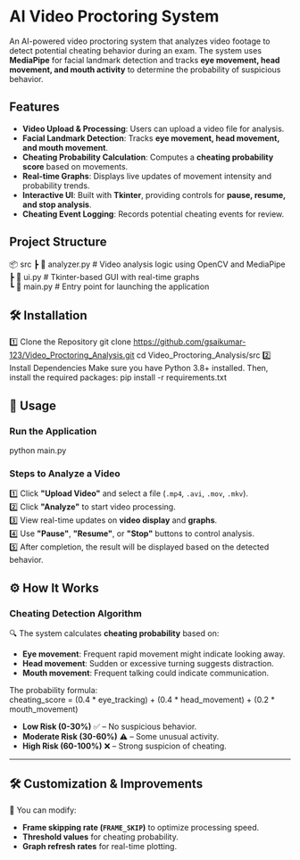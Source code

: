 # **AI Video Proctoring System**  

An AI-powered video proctoring system that analyzes video footage to detect potential cheating behavior during an exam. The system uses **MediaPipe** for facial landmark detection and tracks **eye movement, head movement, and mouth activity** to determine the probability of suspicious behavior.  

## **Features**  
- **Video Upload & Processing**: Users can upload a video file for analysis.  
- **Facial Landmark Detection**: Tracks **eye movement, head movement, and mouth movement**.  
- **Cheating Probability Calculation**: Computes a **cheating probability score** based on movements.  
- **Real-time Graphs**: Displays live updates of movement intensity and probability trends.  
- **Interactive UI**: Built with **Tkinter**, providing controls for **pause, resume, and stop analysis**.  
- **Cheating Event Logging**: Records potential cheating events for review.  


## **Project Structure**  

📦 src
 ┣ 📜 analyzer.py        # Video analysis logic using OpenCV and MediaPipe  
 ┣ 📜 ui.py              # Tkinter-based GUI with real-time graphs  
 ┗ 📜 main.py            # Entry point for launching the application    


## 🛠️ **Installation**
1️⃣ Clone the Repository
    git clone https://github.com/gsaikumar-123/Video_Proctoring_Analysis.git
    cd Video_Proctoring_Analysis/src
2️⃣ Install Dependencies
    Make sure you have Python 3.8+ installed. Then, install the required packages:
    pip install -r requirements.txt

## 🎯 **Usage**  

### **Run the Application**  
python main.py

### **Steps to Analyze a Video**  
1️⃣ Click **"Upload Video"** and select a file (`.mp4`, `.avi`, `.mov`, `.mkv`).  
2️⃣ Click **"Analyze"** to start video processing.  
3️⃣ View real-time updates on **video display** and **graphs**.  
4️⃣ Use **"Pause"**, **"Resume"**, or **"Stop"** buttons to control analysis.  
5️⃣ After completion, the result will be displayed based on the detected behavior.  


## ⚙️ **How It Works**  

### **Cheating Detection Algorithm**  
🔍 The system calculates **cheating probability** based on:  
- **Eye movement**: Frequent rapid movement might indicate looking away.  
- **Head movement**: Sudden or excessive turning suggests distraction.  
- **Mouth movement**: Frequent talking could indicate communication.  

The probability formula:  
cheating_score = (0.4 * eye_tracking) + (0.4 * head_movement) + (0.2 * mouth_movement)

- **Low Risk (0-30%)** ✅ – No suspicious behavior.  
- **Moderate Risk (30-60%)** ⚠️ – Some unusual activity.  
- **High Risk (60-100%)** ❌ – Strong suspicion of cheating.  

---

## 🛠 **Customization & Improvements**  
🔧 You can modify:  
- **Frame skipping rate (`FRAME_SKIP`)** to optimize processing speed.  
- **Threshold values** for cheating probability.  
- **Graph refresh rates** for real-time plotting.  
